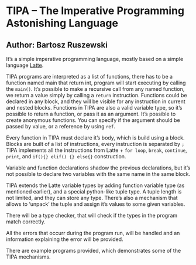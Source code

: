 # TIPA – The Imperative Programming Astonishing Language
## Author: Bartosz Ruszewski

It’s a simple imperative programming language, mostly based on a simple language [Latte](https://www.mimuw.edu.pl/~ben/Zajecia/Mrj2011/Latte/).

TIPA programs are interpreted as a list of functions, there has to be a function named main that return int, program will start executing by calling the `main()`.
It’s possible to make a recursive call from any named function, we return a value simply by calling a `return` instruction. Functions could be declared in any block, and they will be visible for any instruction in current and nested blocks. Functions in TIPA are also a valid variable type, so it’s possible to return a function, or pass it as an argument. It’s possible to create anonymous functions.
You can specify if the argument should be passed by value, or a reference by using `ref`.

Every function in TIPA must declare it’s body, which is build using a block. Blocks are built of a list of instructions, every instruction is separated by `;` TIPA implements all the instructions from Latte + 
`for loop`, `break`, `continue`, `print`, and `if(){} elif() {} else{}` construction.

Variable and function declarations shadow the previous declarations, but it’s not possible to declare two variables with the same name in the same block.

TIPA extends the Latte variable types by adding function variable type (as mentioned earlier), and a special python-like tuple type. A tuple length is not limited, and they can store any type. There’s also a mechanism that allows to ‘unpack’ the tuple and assign it’s values to some given variables.

There will be a type checker, that will check if the types in the program match correctly.

All the errors that occurr during the program run, will be handled and an information explaining the error will be provided.

There are example programs provided, which demonstrates some of the TIPA mechanisms.

